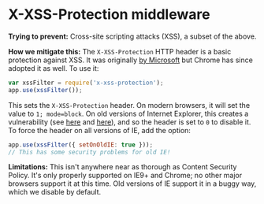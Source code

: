 # X-XSS-Protection middleware

**Trying to prevent:** Cross-site scripting attacks (XSS), a subset of the above.

**How we mitigate this:** The `X-XSS-Protection` HTTP header is a basic protection against XSS. It was originally [by Microsoft](http://blogs.msdn.com/b/ieinternals/archive/2011/01/31/controlling-the-internet-explorer-xss-filter-with-the-x-xss-protection-http-header.aspx) but Chrome has since adopted it as well. To use it:

```javascript
var xssFilter = require('x-xss-protection');
app.use(xssFilter());
```

This sets the `X-XSS-Protection` header. On modern browsers, it will set the value to `1; mode=block`. On old versions of Internet Explorer, this creates a vulnerability (see [here](http://hackademix.net/2009/11/21/ies-xss-filter-creates-xss-vulnerabilities/) and [here](http://technet.microsoft.com/en-us/security/bulletin/MS10-002)), and so the header is set to `0` to disable it. To force the header on all versions of IE, add the option:

```javascript
app.use(xssFilter({ setOnOldIE: true }));
// This has some security problems for old IE!
```

**Limitations:** This isn't anywhere near as thorough as Content Security Policy. It's only properly supported on IE9+ and Chrome; no other major browsers support it at this time. Old versions of IE support it in a buggy way, which we disable by default.
